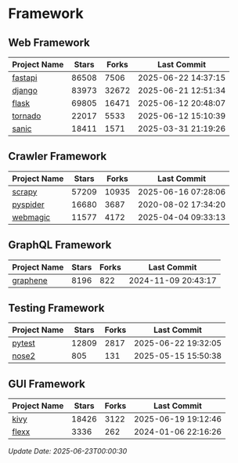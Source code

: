# Framework

## Web Framework
| Project Name | Stars | Forks | Last Commit |
| ------------ | ----- | ----- | ----------- |
| [fastapi](https://github.com/fastapi/fastapi) | 86508 | 7506 | 2025-06-22 14:37:15 |
| [django](https://github.com/django/django) | 83973 | 32672 | 2025-06-21 12:51:34 |
| [flask](https://github.com/pallets/flask) | 69805 | 16471 | 2025-06-12 20:48:07 |
| [tornado](https://github.com/tornadoweb/tornado) | 22017 | 5533 | 2025-06-12 15:10:39 |
| [sanic](https://github.com/sanic-org/sanic) | 18411 | 1571 | 2025-03-31 21:19:26 |

## Crawler Framework
| Project Name | Stars | Forks | Last Commit |
| ------------ | ----- | ----- | ----------- |
| [scrapy](https://github.com/scrapy/scrapy) | 57209 | 10935 | 2025-06-16 07:28:06 |
| [pyspider](https://github.com/binux/pyspider) | 16680 | 3687 | 2020-08-02 17:34:20 |
| [webmagic](https://github.com/code4craft/webmagic) | 11577 | 4172 | 2025-04-04 09:33:13 |

## GraphQL Framework
| Project Name | Stars | Forks | Last Commit |
| ------------ | ----- | ----- | ----------- |
| [graphene](https://github.com/graphql-python/graphene) | 8196 | 822 | 2024-11-09 20:43:17 |

## Testing Framework
| Project Name | Stars | Forks | Last Commit |
| ------------ | ----- | ----- | ----------- |
| [pytest](https://github.com/pytest-dev/pytest) | 12809 | 2817 | 2025-06-22 19:32:05 |
| [nose2](https://github.com/nose-devs/nose2) | 805 | 131 | 2025-05-15 15:50:38 |

## GUI Framework
| Project Name | Stars | Forks | Last Commit |
| ------------ | ----- | ----- | ----------- |
| [kivy](https://github.com/kivy/kivy) | 18426 | 3122 | 2025-06-19 19:12:46 |
| [flexx](https://github.com/flexxui/flexx) | 3336 | 262 | 2024-01-06 22:16:26 |

*Update Date: 2025-06-23T00:00:30*